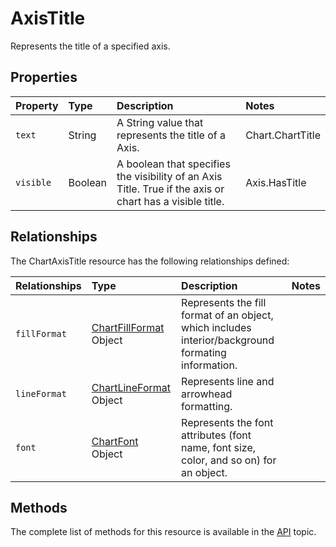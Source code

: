 # AxisTitle
Represents the title of a specified axis.

## Properties

| Property         | Type    |Description|Notes |
|:-----------------|:--------|:----------|:-----|
| `text` | String |A String value that represents the title of a Axis. | Chart.ChartTitle |
| `visible` | Boolean |A boolean that specifies the visibility of an Axis Title. True if the axis or chart has a visible title.  | Axis.HasTitle |




## Relationships
The ChartAxisTitle resource has the following relationships defined:

| Relationships    | Type    |Description|Notes |
|:-----------------|:--------|:----------|:-----|
| `fillFormat`          |[ChartFillFormat](chartFillFormat.md) Object | Represents the fill format of an object, which includes interior/background formating information. 
| `lineFormat`          |[ChartLineFormat](chartLineFormat.md) Object | Represents line and arrowhead formatting.
| `font`          |[ChartFont](chartFont.md) Object | Represents the font attributes (font name, font size, color, and so on) for an object. 

## Methods

The complete list of methods for this resource is available in
the [API](../README.md) topic.